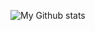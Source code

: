 ![My Github stats](https://github-readme-stats.vercel.app/api?username=tairraos&show_icons=true&theme=buefy&count_private=true)
